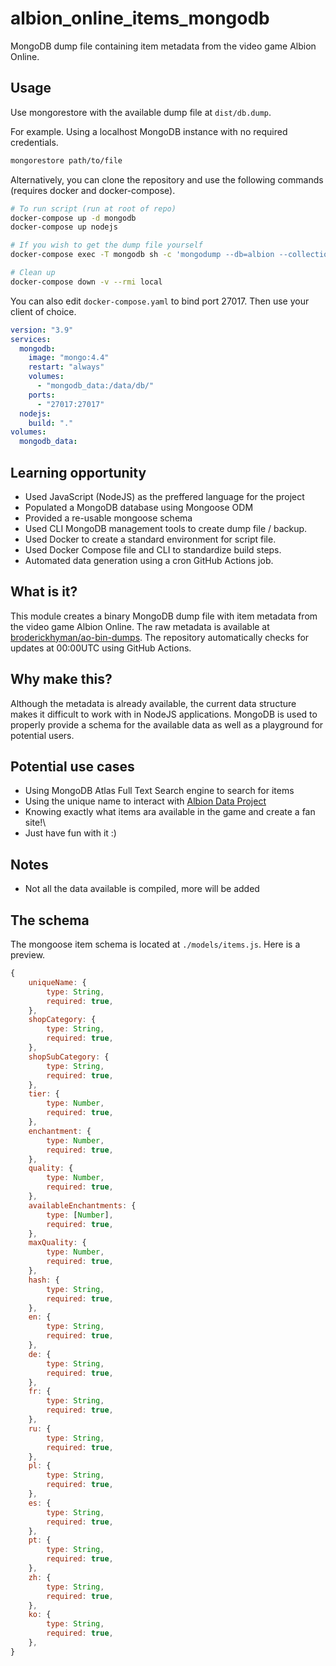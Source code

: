 # albion_online_items_mongodb
MongoDB dump file containing item metadata from the video game Albion Online.

## Usage

Use mongorestore with the available dump file at ```dist/db.dump```.

For example. Using a localhost MongoDB instance with no required credentials.

```bash
mongorestore path/to/file
```

Alternatively, you can clone the repository and use the following commands (requires docker and docker-compose).

```bash
# To run script (run at root of repo)
docker-compose up -d mongodb
docker-compose up nodejs

# If you wish to get the dump file yourself
docker-compose exec -T mongodb sh -c 'mongodump --db=albion --collection=items --archive' > ./dist/db.dump

# Clean up
docker-compose down -v --rmi local
```

You can also edit ```docker-compose.yaml``` to bind port 27017. Then use your client of choice.

```yaml
version: "3.9"
services:
  mongodb:
    image: "mongo:4.4"
    restart: "always"
    volumes:
      - "mongodb_data:/data/db/"
    ports:
      - "27017:27017"
  nodejs:
    build: "."
volumes:
  mongodb_data:
```

## Learning opportunity

* Used JavaScript (NodeJS) as the preffered language for the project
* Populated a MongoDB database using Mongoose ODM
* Provided a re-usable mongoose schema
* Used CLI MongoDB management tools to create dump file / backup.
* Used Docker to create a standard environment for script file.
* Used Docker Compose file and CLI to standardize build steps.
* Automated data generation using a cron GitHub Actions job.

## What is it?

This module creates a binary MongoDB dump file with item metadata from the video game Albion Online. The raw metadata is available at [broderickhyman/ao-bin-dumps](https://github.com/broderickhyman/ao-bin-dumps). The repository automatically checks for updates at 00:00UTC using GitHub Actions.

## Why make this?

Although the metadata is already available, the current data structure makes it difficult to work with in NodeJS applications. MongoDB is used to properly provide a schema for the available data as well as a playground for potential users.

## Potential use cases

* Using MongoDB Atlas Full Text Search engine to search for items
* Using the unique name to interact with [Albion Data Project](https://www.albion-online-data.com)
* Knowing exactly what items ara available in the game and create a fan site!\
* Just have fun with it :)

## Notes

* Not all the data available is compiled, more will be added

## The schema

The mongoose item schema is located at ```./models/items.js```. Here is a preview.

```js
{
    uniqueName: {
        type: String,
        required: true,
    },
    shopCategory: {
        type: String,
        required: true,
    },
    shopSubCategory: {
        type: String,
        required: true,
    },
    tier: {
        type: Number,
        required: true,
    },
    enchantment: {
        type: Number,
        required: true,
    },
    quality: {
        type: Number,
        required: true,
    },
    availableEnchantments: {
        type: [Number],
        required: true,
    },
    maxQuality: {
        type: Number,
        required: true,
    },
    hash: {
        type: String,
        required: true,
    },
    en: {
        type: String,
        required: true,
    },
    de: {
        type: String,
        required: true,
    },
    fr: {
        type: String,
        required: true,
    },
    ru: {
        type: String,
        required: true,
    },
    pl: {
        type: String,
        required: true,
    },
    es: {
        type: String,
        required: true,
    },
    pt: {
        type: String,
        required: true,
    },
    zh: {
        type: String,
        required: true,
    },
    ko: {
        type: String,
        required: true,
    },
}
```
